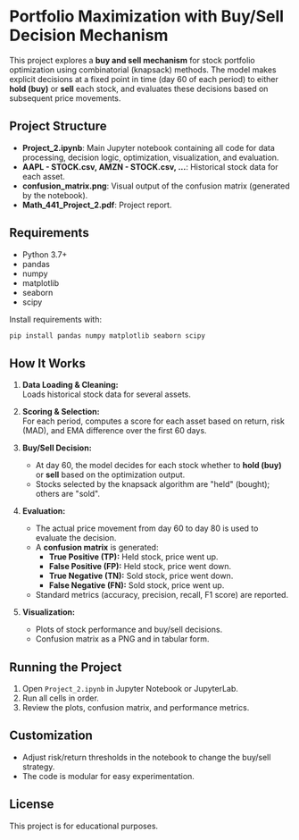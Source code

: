 # Portfolio Maximization with Buy/Sell Decision Mechanism

This project explores a **buy and sell mechanism** for stock portfolio optimization using combinatorial (knapsack) methods. The model makes explicit decisions at a fixed point in time (day 60 of each period) to either **hold (buy)** or **sell** each stock, and evaluates these decisions based on subsequent price movements.

## Project Structure

- **Project_2.ipynb**: Main Jupyter notebook containing all code for data processing, decision logic, optimization, visualization, and evaluation.
- **AAPL - STOCK.csv, AMZN - STOCK.csv, ...**: Historical stock data for each asset.
- **confusion_matrix.png**: Visual output of the confusion matrix (generated by the notebook).
- **Math_441_Project_2.pdf**: Project report.

## Requirements

- Python 3.7+
- pandas
- numpy
- matplotlib
- seaborn
- scipy

Install requirements with:
```bash
pip install pandas numpy matplotlib seaborn scipy
```

## How It Works

1. **Data Loading & Cleaning:**  
   Loads historical stock data for several assets.

2. **Scoring & Selection:**  
   For each period, computes a score for each asset based on return, risk (MAD), and EMA difference over the first 60 days.

3. **Buy/Sell Decision:**  
   - At day 60, the model decides for each stock whether to **hold (buy)** or **sell** based on the optimization output.
   - Stocks selected by the knapsack algorithm are "held" (bought); others are "sold".

4. **Evaluation:**  
   - The actual price movement from day 60 to day 80 is used to evaluate the decision.
   - A **confusion matrix** is generated:
     - **True Positive (TP):** Held stock, price went up.
     - **False Positive (FP):** Held stock, price went down.
     - **True Negative (TN):** Sold stock, price went down.
     - **False Negative (FN):** Sold stock, price went up.
   - Standard metrics (accuracy, precision, recall, F1 score) are reported.

5. **Visualization:**  
   - Plots of stock performance and buy/sell decisions.
   - Confusion matrix as a PNG and in tabular form.

## Running the Project

1. Open `Project_2.ipynb` in Jupyter Notebook or JupyterLab.
2. Run all cells in order.
3. Review the plots, confusion matrix, and performance metrics.

## Customization

- Adjust risk/return thresholds in the notebook to change the buy/sell strategy.
- The code is modular for easy experimentation.


## License

This project is for educational purposes.
